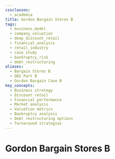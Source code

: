 ```yaml
---
cssclasses:
  - academia
title: Gordon Bargain Stores B
tags:
  - business_model
  - company_valuation
  - deep_discount_retail
  - financial_analysis
  - retail_industry
  - case_study
  - bankruptcy_risk
  - debt_restructuring
aliases:
  - Bargain Stores B
  - GBS Part B
  - Gordon Bargain Case B
key_concepts:
  - Business strategy
  - Discount retail
  - Financial performance
  - Market analysis
  - Valuation metrics
  - Bankruptcy analysis
  - Debt restructuring options
  - Turnaround strategies
---
```


# Gordon Bargain Stores B
